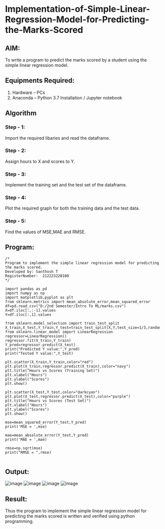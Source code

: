 # Implementation-of-Simple-Linear-Regression-Model-for-Predicting-the-Marks-Scored

## AIM:
To write a program to predict the marks scored by a student using the simple linear regression model.

## Equipments Required:
1. Hardware – PCs
2. Anaconda – Python 3.7 Installation / Jupyter notebook

## Algorithm
### Step - 1: 
Import the required libaries and read the dataframe.
### Step - 2: 
Assign hours to X and scores to Y.
### Step - 3: 
Implement the training set and the test set of the dataframe.
### Step - 4:
Plot the required graph for both the training data and the test data.
### Step - 5: 
Find the values of MSE,MAE and RMSE.
## Program:
```
/*
Program to implement the simple linear regression model for predicting the marks scored.
Developed by: Santhosh T
RegisterNumber:  212223220100
*/

import pandas as pd
import numpy as np
import matplotlib.pyplot as plt
from sklearn.metrics import mean_absolute_error,mean_squared_error
df=pd.read_csv("D:/2nd Semester/Intro To ML/marks.csv")
X=df.iloc[:,:-1].values
Y=df.iloc[:,1].values

from sklearn.model_selection import train_test_split
X_train,X_test,Y_train,Y_test=train_test_split(X,Y,test_size=1/3,random_state=0)
from sklearn.linear_model import LinearRegression
regressor=LinearRegression()
regressor.fit(X_train,Y_train)
Y_pred=regressor.predict(X_test)
print("Predicted Y value:",Y_pred)
print("Tested Y value:",Y_test)

plt.scatter(X_train,Y_train,color="red")
plt.plot(X_train,regressor.predict(X_train),color="navy")
plt.title("Hours vs Scores (Training Set)")
plt.xlabel("Hours")
plt.ylabel("Scores")
plt.show()

plt.scatter(X_test,Y_test,color="darkcyan")
plt.plot(X_test,regressor.predict(X_test),color="purple")
plt.title("Hours vs Scores (Test Set)")
plt.xlabel("Hours")
plt.ylabel("Scores")
plt.show()

mse=mean_squared_error(Y_test,Y_pred)
print('MSE = ',mse)

mae=mean_absolute_error(Y_test,Y_pred)
print('MAE = ',mae)

rmse=np.sqrt(mse)
print("RMSE = ",rmse)


```


## Output:
![image](https://github.com/SanthoshThiru/Implementation-of-Simple-Linear-Regression-Model-for-Predicting-the-Marks-Scored/assets/148958618/c6804303-f8cb-4f38-94e8-5d965f573fc3)
![image](https://github.com/SanthoshThiru/Implementation-of-Simple-Linear-Regression-Model-for-Predicting-the-Marks-Scored/assets/148958618/a2623761-3c8d-4923-88c9-510ea5360386)
![image](https://github.com/SanthoshThiru/Implementation-of-Simple-Linear-Regression-Model-for-Predicting-the-Marks-Scored/assets/148958618/8bada249-5996-4259-9866-db2001690a9c)
![image](https://github.com/SanthoshThiru/Implementation-of-Simple-Linear-Regression-Model-for-Predicting-the-Marks-Scored/assets/148958618/00820ab8-a962-42d8-8d7a-01b2ce984f58)




## Result:
Thus the program to implement the simple linear regression model for predicting the marks scored is written and verified using python programming.
